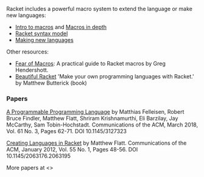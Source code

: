 Racket includes a powerful macro system to extend the language or make new languages:

* [Intro to macros](https://docs.racket-lang.org/guide/macros.html) and [Macros in depth](https://docs.racket-lang.org/reference/Macros.html)  
* [Racket syntax model](https://docs.racket-lang.org/reference/syntax-model.html)
* [Making new languages](https://docs.racket-lang.org/guide/hash-languages.html)

Other resources:
* [Fear of Macros](http://www.greghendershott.com/fear-of-macros/): A practical guide to Racket macros by Greg Hendershott.
* [Beautiful Racket](https://beautifulracket.com) 'Make your own programming languages with Racket.' by Matthew But­t­er­ick (book)

### Papers
[A Programmable Programming Language](https://cacm.acm.org/magazines/2018/3/225475-a-programmable-programming-language/fulltext) by Matthias Felleisen, Robert Bruce Findler, Matthew Flatt, Shriram Krishnamurthi, Eli Barzilay, Jay McCarthy, Sam Tobin-Hochstadt. Communications of the ACM, March 2018, Vol. 61 No. 3, Pages 62-71. DOI 10.1145/3127323

[Creating Languages in Racket](https://cacm.acm.org/magazines/2012/1/144809-creating-languages-in-racket/fulltext) by Matthew Flatt. Communications of the ACM, January 2012, Vol. 55 No. 1, Pages 48-56. DOI 10.1145/2063176.2063195

More papers at <>